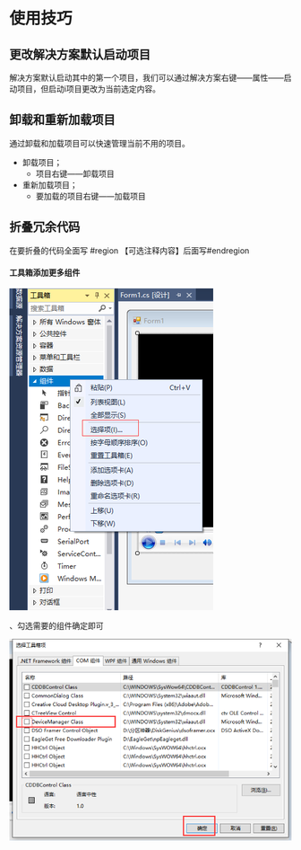 # 使用技巧

## 更改解决方案默认启动项目

解决方案默认启动其中的第一个项目，我们可以通过解决方案右键——属性——启动项目，但启动i项目更改为当前选定内容。

## 卸载和重新加载项目

通过卸载和加载项目可以快速管理当前不用的项目。

- 卸载项目；
  - 项目右键——卸载项目
- 重新加载项目；
  - 要加载的项目右键——加载项目



## 折叠冗余代码

在要折叠的代码全面写 #region 【可选注释内容】后面写#endregion

#### 工具箱添加更多组件

![image-20191031190930011](set-up-skills-images/image-20191031190930011.png)

、勾选需要的组件确定即可

![image-20191031191148232](set-up-skills-images/image-20191031191148232.png)